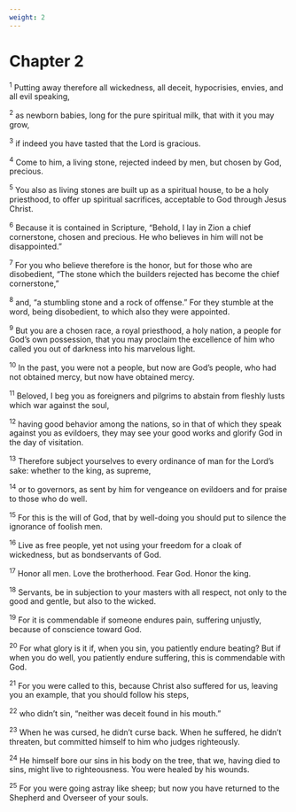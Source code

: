```yaml
---
weight: 2
---
```


# Chapter 2

<sup>1</sup> Putting away therefore all wickedness, all deceit, hypocrisies, envies, and all evil speaking, 

<sup>2</sup> as newborn babies, long for the pure spiritual milk, that with it you may grow, 

<sup>3</sup> if indeed you have tasted that the Lord is gracious. 

<sup>4</sup> Come to him, a living stone, rejected indeed by men, but chosen by God, precious. 

<sup>5</sup> You also as living stones are built up as a spiritual house, to be a holy priesthood, to offer up spiritual sacrifices, acceptable to God through Jesus Christ. 

<sup>6</sup> Because it is contained in Scripture, “Behold, I lay in Zion a chief cornerstone, chosen and precious. He who believes in him will not be disappointed.” 

<sup>7</sup> For you who believe therefore is the honor, but for those who are disobedient, “The stone which the builders rejected has become the chief cornerstone,” 

<sup>8</sup> and, “a stumbling stone and a rock of offense.” For they stumble at the word, being disobedient, to which also they were appointed. 

<sup>9</sup> But you are a chosen race, a royal priesthood, a holy nation, a people for God’s own possession, that you may proclaim the excellence of him who called you out of darkness into his marvelous light. 

<sup>10</sup> In the past, you were not a people, but now are God’s people, who had not obtained mercy, but now have obtained mercy. 

<sup>11</sup> Beloved, I beg you as foreigners and pilgrims to abstain from fleshly lusts which war against the soul, 

<sup>12</sup> having good behavior among the nations, so in that of which they speak against you as evildoers, they may see your good works and glorify God in the day of visitation. 

<sup>13</sup> Therefore subject yourselves to every ordinance of man for the Lord’s sake: whether to the king, as supreme, 

<sup>14</sup> or to governors, as sent by him for vengeance on evildoers and for praise to those who do well. 

<sup>15</sup> For this is the will of God, that by well-doing you should put to silence the ignorance of foolish men. 

<sup>16</sup> Live as free people, yet not using your freedom for a cloak of wickedness, but as bondservants of God. 

<sup>17</sup> Honor all men. Love the brotherhood. Fear God. Honor the king. 

<sup>18</sup> Servants, be in subjection to your masters with all respect, not only to the good and gentle, but also to the wicked. 

<sup>19</sup> For it is commendable if someone endures pain, suffering unjustly, because of conscience toward God. 

<sup>20</sup> For what glory is it if, when you sin, you patiently endure beating? But if when you do well, you patiently endure suffering, this is commendable with God. 

<sup>21</sup> For you were called to this, because Christ also suffered for us, leaving you an example, that you should follow his steps, 

<sup>22</sup> who didn’t sin, “neither was deceit found in his mouth.” 

<sup>23</sup> When he was cursed, he didn’t curse back. When he suffered, he didn’t threaten, but committed himself to him who judges righteously. 

<sup>24</sup> He himself bore our sins in his body on the tree, that we, having died to sins, might live to righteousness. You were healed by his wounds. 

<sup>25</sup> For you were going astray like sheep; but now you have returned to the Shepherd and Overseer of your souls. 



